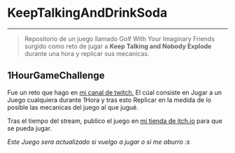 # KeepTalkingAndDrinkSoda
--------------------------------
>Repositorio de un juego llamado Golf With Your Imaginary Friends
    surgido como reto de jugar a **Keep Talking and Nobody Explode**
    durante una hora y replicar sus mecanicas.


## 1HourGameChallenge

Fue un reto que hago en [mi canal de twitch.](www.twitch.tv/thekingofshadows98)
El cúal consiste en Jugar a un Juego cualquiera durante 1Hora y tras esto
Replicar en la medida de lo posible las mecanicas del juego al que jugué.

Tras el tiempo del stream, publico el juego en [mi tienda de itch.io](thekingofshadows98.itch.io) para que se pueda jugar.

*Este Juego sera actualizado si vuelgo a jugar o si me aburro :s*
